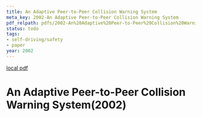 ```yaml
---
title: An Adaptive Peer-to-Peer Collision Warning System
meta_key: 2002-An Adaptive Peer-to-Peer Collision Warning System
pdf_relpath: pdfs/2002-An%20Adaptive%20Peer-to-Peer%20Collision%20Warning%20System.pdf
status: todo
tags:
- self-driving/safety
- paper
year: 2002
---
```


[local pdf](../../../pdfs/2002-An%20Adaptive%20Peer-to-Peer%20Collision%20Warning%20System.pdf)

# An Adaptive Peer-to-Peer Collision Warning System(2002)
